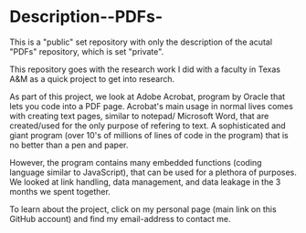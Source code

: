 # Description--PDFs-
This is a "public" set repository with only the description of the acutal "PDFs" repository, which is set "private".


This repository goes with the research work I did with a faculty in Texas A&M as a quick project to get into research.

As part of this project, we look at Adobe Acrobat, program by Oracle that lets you code into a PDF page. Acrobat's main usage in normal lives comes with creating text pages, similar to notepad/ Microsoft Word, that are created/used for the only purpose of refering to text. A sophisticated and giant program (over 10's of millions of lines of code in the program) that is no better than a pen and paper. 

However, the program contains many embedded functions (coding language similar to JavaScript), that can be used for a plethora of purposes. We looked at link handling, data management, and data leakage in the 3 months we spent together. 

To learn about the project, click on my personal page (main link on this GitHub account) and find my email-address to contact me.
